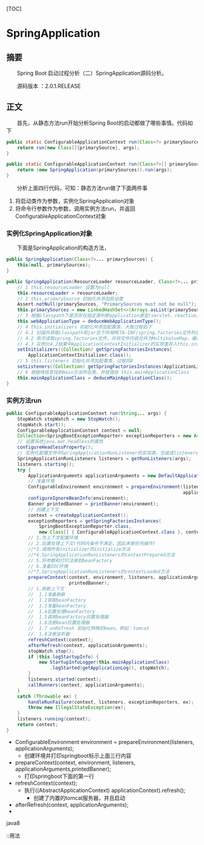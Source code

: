 [TOC]

# SpringApplication

## 摘要

　　Spring Boot 启动过程分析（二）SpringApplication源码分析。

　　源码版本 ：2.0.1.RELEASE

## 正文

　　首先，从静态方法run开始分析Spring Boot的启动都做了哪些事情。代码如下

```java
public static ConfigurableApplicationContext run(Class<?> primarySource, String... args) {
	return run(new Class[]{primarySource}, args);
}

public static ConfigurableApplicationContext run(Class<?>[] primarySources, String[] args) {
	return (new SpringApplication(primarySources)).run(args);
}
```

　　分析上面四行代码，可知：静态方法run做了下面两件事

1. 将启动类作为参数，实例化SpringApplication对象
2. 将命令行参数作为参数，调用实例方法run，并返回ConfigurableApplicationContext对象

### 实例化SpringApplication对象

　　下面是SpringApplication的构造方法，

```java
public SpringApplication(Class<?>... primarySources) {
	this(null, primarySources);
}

public SpringApplication(ResourceLoader resourceLoader, Class<?>... primarySources) {
	// 1 this.resourceLoader 设置为null
    this.resourceLoader = resourceLoader;
    // 2 this.primarySource 初始化并添加启动类
    Assert.notNull(primarySources, "PrimarySources must not be null");
    this.primarySources = new LinkedHashSet<>(Arrays.asList(primarySources));
    // 3 根据classpath下是否存在指定类判断application类型(servlet、reactive、none)
    this.webApplicationType = deduceWebApplicationType();
    // 4 this.initializers 初始化并添加配置类，大致过程如下
    // 4.1 扫描并获取classpath和jar包下所有META-INF/spring.factories文件列表
    // 4.2 依次读取spring.factories文件，并将文件内容合并为MultiValueMap，缓存供下次使用
    // 4.3 实例化4.2结果中ApplicationContextInitializer的实现类存入this.initializers
    setInitializers((Collection) getSpringFactoriesInstances(
        ApplicationContextInitializer.class));
    // 5 this.listeners 初始化并添加配置类，过程同4
    setListeners((Collection) getSpringFactoriesInstances(ApplicationListener.class));
    // 6 根据栈信息找到main方法所在类，并赋值给 this.mainApplicationClass
    this.mainApplicationClass = deduceMainApplicationClass();
}
```




### 实例方法run

```java
public ConfigurableApplicationContext run(String... args) {
    StopWatch stopWatch = new StopWatch();
    stopWatch.start();
    ConfigurableApplicationContext context = null;
    Collection<SpringBootExceptionReporter> exceptionReporters = new ArrayList<>();
    // 设置系统java.awt.headless的属性
    configureHeadlessProperty();
    // 实例化配置文件中SpringApplicationRunListener的实现类，包装成listeners
    SpringApplicationRunListeners listeners = getRunListeners(args);
    listeners.starting();
    try {
        ApplicationArguments applicationArguments = new DefaultApplicationArguments(args);
        // 准备环境
        ConfigurableEnvironment environment = prepareEnvironment(listeners,
                                                                 applicationArguments);
        configureIgnoreBeanInfo(environment);
        Banner printedBanner = printBanner(environment);
        // 创建上下文
        context = createApplicationContext();
        exceptionReporters = getSpringFactoriesInstances(
            SpringBootExceptionReporter.class,
            new Class[] { ConfigurableApplicationContext.class }, context);
        // 1.为上下文配置环境
        // 2.后置处理上下文(代码内条件不满足，因此未做任何操作)
        //*3.调用所有initializer的initialize方法
        //*4.SpringApplicationRunListeners的contextPrepared方法
        // 5.将参数和打印注册到beanFactory
        // 6.准备IOC环境
        //*7.SpringApplicationRunListeners的contextLoaded方法
        prepareContext(context, environment, listeners, applicationArguments,
                       printedBanner);
        // 1.刷新上下文
        //  1.1准备刷新
        //  1.2获取beanFactory
        //  1.3准备beanFactory
        //  1.4后置处理beanFactory
        //  1.5调用beanFactory后置处理器
        //  1.6注册bean后置处理器
        //  1.7 onRefresh 初始化特殊的bean。例如：tomcat
        //  1.8注册监听器
        refreshContext(context);
        afterRefresh(context, applicationArguments);
        stopWatch.stop();
        if (this.logStartupInfo) {
            new StartupInfoLogger(this.mainApplicationClass)
                .logStarted(getApplicationLog(), stopWatch);
        }
        listeners.started(context);
        callRunners(context, applicationArguments);
    }
    catch (Throwable ex) {
        handleRunFailure(context, listeners, exceptionReporters, ex);
        throw new IllegalStateException(ex);
    }
    listeners.running(context);
    return context;
}
```



- ConfigurableEnvironment environment = prepareEnvironment(listeners, applicationArguments);
  - 创建环境并打印springboot标示上面三行内容
- prepareContext(context, environment, listeners, applicationArguments,printedBanner);
  - 打印springboot下面的第一行
- refreshContext(context);
  - 执行((AbstractApplicationContext) applicationContext).refresh(); 
    - 创建了内置的tomcat服务器，并且启动
- afterRefresh(context, applicationArguments);
- 








java8

::用法



